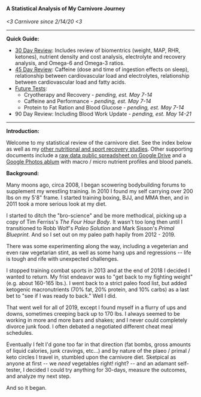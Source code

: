 #### A Statistical Analysis of My Carnivore Journey

*<3 Carnivore since 2/14/20 <3*

---

**Quick Guide:**

* [30 Day Review](https://github.com/savagezen/carnivore/blob/master/Review-30-Days.md):  Includes review of biomentrics (weight, MAP, RHR, ketones), nutrient density and cost analysis, electrolyte and recovery analysis, and Omega-6 and Omega-3 ratios.
* [45 Day Review](https://github.com/savagezen/carnivore/blob/master/Review-45-Days.md): Caffeine (dose and time of ingestion effects on sleep), relationship between cardiovascular load and electrolytes, relationship between cardiovascular load and fatty acids.
* [Future Tests](https://github.com/savagezen/carnivore/blob/master/future_tests.md):
  * Cryotherapy and Recovery - *pending, est. May 7-14*
  * Caffeine and Performance - *pending, est. May 7-14*
  * Protein to Fat Ration and Blood Glucose - *pending, est. May 7-14*
* 90 Day Review: Including Blood Work Update - *pending, est. May 14-21*

---

**Introduction:**

Welcome to my statistical review of the carnivore diet.  See the index below as well as my [other nutritional and sport recovery studies](https://lintr.ee/savagezen).  Other supporting documents include a [raw data public spreadsheet on Google Drive](https://docs.google.com/spreadsheets/d/13WCRykhYSVscl9QhU4B3CNdaC7-n2UEKnWZBDMZJoBs/edit?usp=sharing) and a [Google Photos ablum](https://photos.app.goo.gl/jrqqa6PNoXXHvM3m6) with macro / micro nutrient profiles and blood panels.

**Background:**

Many moons ago, circa 2008, I began scowering bodybuilding forums to supplement my wrestling training.  In 2010 I found my self carrying over 200 lbs on my 5'8" frame.  I started training boxing, BJJ, and MMA then, and in 2011 took a more serious look at my diet.

I started to ditch the "bro-science" and be more methodical, picking up a copy of Tim Ferriss's *The Four Hour Body*.  It wasn't too long then until I transitioned to Robb Wolf's *Paleo Solution* and Mark Sisson's *Primal Blueprint.*  And so I set out on my paleo path hapily from 2012 - 2019.

There was some experimenting along the way, including a vegeterian and even raw vegetarian stint, as well as some hang ups and regressions -- life is tough and rife with unexpected challenges.

I stopped training combat sports in 2013 and at the end of 2018 I decided I wanted to return.  My frist endeavor was to "get back to my fighting weight" (e.g. about 160-165 lbs.).  I went back to a strict paleo food list, but added ketogenic macronutrients (70% fat, 20% protein, and 10% carbs) as a last bet to "see if I was ready to back."  Well I did.

That went well for all of 2019, except I found myself in a flurry of ups and downs, sometimes creeping back up to 170 lbs.  I always seemed to be working in more and more bars and shakes; and I never could completely divorce junk food.  I often debated a negotiated different cheat meal schedules.

Eventually I felt I'd gone too far in that direction (fat bombs, gross amounts of liquid calories, junk cravings, etc...) and by nature of the plaeo / primal / keto circles I travel in, stumbled upon the carnivore diet.  Sketpical as anyone at first -- we *need* vegetables right! right? -- and an adamant self-tester, I decided I could try anything for 30-days, measure the outcomes, and analyze my next step.

And so it began.
